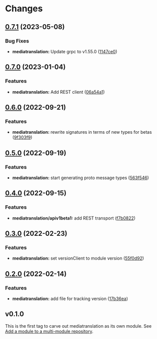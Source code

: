 # Changes

## [0.7.1](https://github.com/googleapis/google-cloud-go/compare/mediatranslation/v0.7.0...mediatranslation/v0.7.1) (2023-05-08)


### Bug Fixes

* **mediatranslation:** Update grpc to v1.55.0 ([1147ce0](https://github.com/googleapis/google-cloud-go/commit/1147ce02a990276ca4f8ab7a1ab65c14da4450ef))

## [0.7.0](https://github.com/googleapis/google-cloud-go/compare/mediatranslation/v0.6.0...mediatranslation/v0.7.0) (2023-01-04)


### Features

* **mediatranslation:** Add REST client ([06a54a1](https://github.com/googleapis/google-cloud-go/commit/06a54a16a5866cce966547c51e203b9e09a25bc0))

## [0.6.0](https://github.com/googleapis/google-cloud-go/compare/mediatranslation/v0.5.0...mediatranslation/v0.6.0) (2022-09-21)


### Features

* **mediatranslation:** rewrite signatures in terms of new types for betas ([9f303f9](https://github.com/googleapis/google-cloud-go/commit/9f303f9efc2e919a9a6bd828f3cdb1fcb3b8b390))

## [0.5.0](https://github.com/googleapis/google-cloud-go/compare/mediatranslation/v0.4.0...mediatranslation/v0.5.0) (2022-09-19)


### Features

* **mediatranslation:** start generating proto message types ([563f546](https://github.com/googleapis/google-cloud-go/commit/563f546262e68102644db64134d1071fc8caa383))

## [0.4.0](https://github.com/googleapis/google-cloud-go/compare/mediatranslation/v0.3.0...mediatranslation/v0.4.0) (2022-09-15)


### Features

* **mediatranslation/apiv1beta1:** add REST transport ([f7b0822](https://github.com/googleapis/google-cloud-go/commit/f7b082212b1e46ff2f4126b52d49618785c2e8ca))

## [0.3.0](https://github.com/googleapis/google-cloud-go/compare/mediatranslation/v0.2.0...mediatranslation/v0.3.0) (2022-02-23)


### Features

* **mediatranslation:** set versionClient to module version ([55f0d92](https://github.com/googleapis/google-cloud-go/commit/55f0d92bf112f14b024b4ab0076c9875a17423c9))

## [0.2.0](https://github.com/googleapis/google-cloud-go/compare/mediatranslation/v0.1.0...mediatranslation/v0.2.0) (2022-02-14)


### Features

* **mediatranslation:** add file for tracking version ([17b36ea](https://github.com/googleapis/google-cloud-go/commit/17b36ead42a96b1a01105122074e65164357519e))

## v0.1.0

This is the first tag to carve out mediatranslation as its own module. See
[Add a module to a multi-module repository](https://github.com/golang/go/wiki/Modules#is-it-possible-to-add-a-module-to-a-multi-module-repository).
